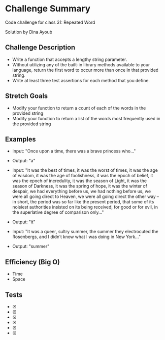 # Challenge Summary

Code challenge for class 31: Repeated Word

Solution by Dina Ayoub

## Challenge Description

* Write a function that accepts a lengthy string parameter.
* Without utilizing any of the built-in library methods available to your language, return the first word to occur more than once in that provided string.
* Write at least three test assertions for each method that you define.

## Stretch Goals

* Modify your function to return a count of each of the words in the provided string
* Modify your function to return a list of the words most frequently used in the provided string

## Examples

* Input: "Once upon a time, there was a brave princess who..."
* Output: "a"

* Input: "It was the best of times, it was the worst of times, it was the age of wisdom, it was the age of foolishness, it was the epoch of belief, it was the epoch of incredulity, it was the season of Light, it was the season of Darkness, it was the spring of hope, it was the winter of despair, we had everything before us, we had nothing before us, we were all going direct to Heaven, we were all going direct the other way – in short, the period was so far like the present period, that some of its noisiest authorities insisted on its being received, for good or for evil, in the superlative degree of comparison only..."
* Output: "it"
* Input: "It was a queer, sultry summer, the summer they electrocuted the Rosenbergs, and I didn’t know what I was doing in New York..."
* Output: "summer"

## Efficiency (Big O)

* Time
* Space

## Tests

* [x]
* [x]
* [x]
* [x]
* [x]
* [x]
